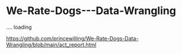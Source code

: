 # We-Rate-Dogs---Data-Wrangling
.... loading



https://github.com/princewilling/We-Rate-Dogs-Data-Wrangling/blob/main/act_report.html
